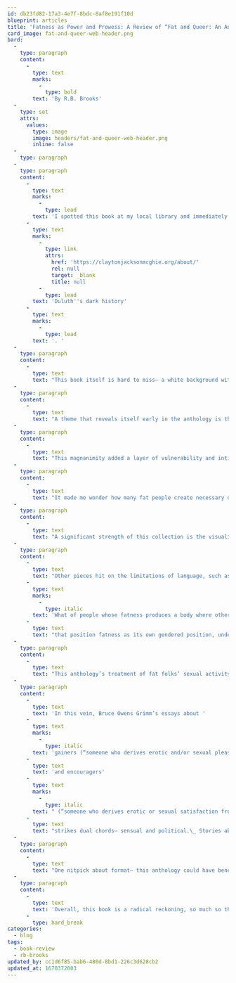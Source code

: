 ```yaml
---
id: db23fd82-17a3-4e7f-8bdc-8af8e191f10d
blueprint: articles
title: 'Fatness as Power and Prowess: A Review of “Fat and Queer: An Anthology of Queer and Trans Bodies and Lives”'
card_image: fat-and-queer-web-header.png
bard:
  -
    type: paragraph
    content:
      -
        type: text
        marks:
          -
            type: bold
        text: 'By R.B. Brooks'
  -
    type: set
    attrs:
      values:
        type: image
        image: headers/fat-and-queer-web-header.png
        inline: false
  -
    type: paragraph
  -
    type: paragraph
    content:
      -
        type: text
        marks:
          -
            type: lead
        text: 'I spotted this book at my local library and immediately snatched it from the new non-fiction section, genuinely surprised by two things: 1) that I had never heard of this book before and 2) that I was finding it at my smaller town library that typically (over)stocks its shelves with political non-fiction or books with lynching references in an attempt to reconcile '
      -
        type: text
        marks:
          -
            type: link
            attrs:
              href: 'https://claytonjacksonmcghie.org/about/'
              rel: null
              target: _blank
              title: null
          -
            type: lead
        text: 'Duluth''s dark history'
      -
        type: text
        marks:
          -
            type: lead
        text: '. '
  -
    type: paragraph
    content:
      -
        type: text
        text: "This book itself is hard to miss– a white background with pops of warm colors forming the title font and three illustrated fat figures that are simultaneously quirky and cool. What lies inside are 40 essays, poems and prose pieces exploring a vast spectrum of experiences being fat and queer.\_"
  -
    type: paragraph
    content:
      -
        type: text
        text: "A theme that reveals itself early in the anthology is the era in which many of the pieces are written.\_ Some of the references– the Terminator movie, certain TV shows, and quite a few anecdotes about being a child attending Weight Watchers– seem to date the stories. They read with a certain urgency, as though from older fat, queer folks who may be telling these stories for the first time, to anyone.\_"
  -
    type: paragraph
    content:
      -
        type: text
        text: "This magnanimity added a layer of vulnerability and intimacy that characterized all the pieces in this anthology in their own ways. Many narratives named family members as initial sources of shaming or commentary on their weight, oftentimes with even more rigor or vitriol than their queerness.\_\_"
  -
    type: paragraph
    content:
      -
        type: text
        text: "It made me wonder how many fat people create necessary distance from family because of fatphobia before coming into queerness to then never know what the response and receptivity to their gender or sexuality would be because they’ve already had to establish these strict boundaries. Though… for many of the authors in this collection, their queerness and fatness are so deeply intertwined that defending against adversity for their size, appearance or relationship with food cannot be separated from being ostracized for their attractions, sexuality or gender.\_"
  -
    type: paragraph
    content:
      -
        type: text
        text: "A significant strength of this collection is the visualizations created through wordplay. This is particularly compelling in a piece titled “Soft Butch” in which contributor Nora E. Derrington asserts that the words “soft” and “butch” are onomatopoeias (i.e. a word that describes what it sounds like). It makes the essay nearly interactive, encouraging readers to chew on the words more intentionally, flicking their tongues more emphatically– an amazing sensory experience for someone who loves to read out loud.\_"
  -
    type: paragraph
    content:
      -
        type: text
        text: "Other pieces hit on the limitations of language, such as Caleb Luna’s “The Gender Nonconformity of My Fatness” in which they talk about how their fatness “arrests” their gender, sharing anecdotes about interactions that were problematized by strangers’ assumptions of their gender and sexuality based on their body size and shape.\_ This essay is full of existential questions such as “"
      -
        type: text
        marks:
          -
            type: italic
        text: 'What of people whose fatness produces a body where otherwise presumably obvious secondary sex characteristics become more ambiguous? Whose bodies challenge a presumably clear and defined binary of dichotomous and easily definable bodies?” '
      -
        type: text
        text: "that position fatness as its own gendered position, undefinable and proprietary.\_"
  -
    type: paragraph
    content:
      -
        type: text
        text: "This anthology’s treatment of fat folks’ sexual activity is powerful.\_ Fat folks are often desexualized, relegated to the bottom of the desirability ranks, only fucked when pitied or paying in money or favours. The essays dealing with sexual desire and behaviors may hold shame or rejection as a subtext,\_ but overall cater to the prowess of fat folks fucking– especially fat folks fucking each other.\_"
  -
    type: paragraph
    content:
      -
        type: text
        text: 'In this vein, Bruce Owens Grimm’s essays about '
      -
        type: text
        marks:
          -
            type: italic
        text: 'gainers (“someone who derives erotic and/or sexual pleasure from the act of eating or gaining weight”) '
      -
        type: text
        text: 'and encouragers'
      -
        type: text
        marks:
          -
            type: italic
        text: " (“someone who derives erotic or sexual satisfaction from participating in the growth of a gainer”)\_ "
      -
        type: text
        text: "strikes dual chords– sensual and political.\_ Stories about secrets shared between customer and barista are an erotic exposé on how fat people’s relationship with food is not a moral failing or lack of impulse control– that gorging and indulging are methodical, conscious acts. A clear message: fat people are in control of their bodies.\_"
  -
    type: paragraph
    content:
      -
        type: text
        text: "One nitpick about format– this anthology could have benefited from being compiled into sections based on core themes with a brief intro to each section provided by an editor or additional contributor. Without sections to break up the 40 essays and poems, it required a lot of mental shifting without just a little guidance and framing to take in smaller batches of content at a time.\_"
  -
    type: paragraph
    content:
      -
        type: text
        text: 'Overall, this book is a radical reckoning, so much so that I was reluctant to return it to my library. It became a comfort to have in my possession, to recall snippets from a piece while doing a random task and feel affirmed that there’s someone else out there, whom I’ve not met save for their words on the pages, that has encountered something similar as this fat trans enby. The sentiments in this book stage fat queer and trans bodies and lives as testaments, artifacts, fodder, sacred texts and sites of wonder. I desperately hope there is a second anthology on the horizon, it’s much needed. And I would be happy to contribute– wink wink. '
      -
        type: hard_break
categories:
  - blog
tags:
  - book-review
  - rb-brooks
updated_by: cc1d6f85-bab6-480d-8bd1-226c3d628cb2
updated_at: 1670372003
---
```

